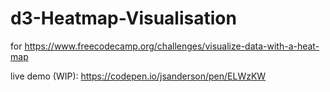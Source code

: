 # d3-Heatmap-Visualisation
for https://www.freecodecamp.org/challenges/visualize-data-with-a-heat-map

live demo (WIP): https://codepen.io/jsanderson/pen/ELWzKW
